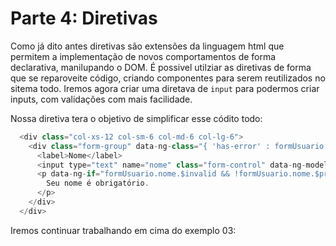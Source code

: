 # Parte 4: Diretivas

Como já dito antes diretivas são extensões da linguagem html que permitem a implementação de novos comportamentos de forma declarativa, manilupando o DOM.
É possivel utilziar as diretivas de forma que se reparoveite código, criando componentes para serem reutilizados no sitema todo.
Iremos agora criar uma diretava de `input` para podermos criar inputs, com validações com mais facilidade.

Nossa diretiva tera o objetivo de simplificar esse códito todo:

```js
  <div class="col-xs-12 col-sm-6 col-md-6 col-lg-6">
    <div class="form-group" data-ng-class="{ 'has-error' : formUsuario.nome.$invalid && !formUsuario.nome.$pristine }">
      <label>Nome</label>
      <input type="text" name="nome" class="form-control" data-ng-model="usuario.nome" required>
      <p data-ng-if="formUsuario.nome.$invalid && !formUsuario.nome.$pristine" class="help-block">
        Seu nome é obrigatório.
      </p>
    </div>
  </div>
```

Iremos continuar trabalhando em cima do exemplo 03:
